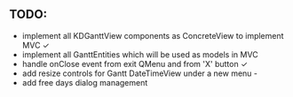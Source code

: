 ## TODO:

 - implement all KDGanttView components as ConcreteView to implement MVC  ✓
 - implement all GanttEntities which will be used as models in MVC
 - handle onClose event from exit QMenu and from 'X' button ✓
 - add resize controls for Gantt DateTimeView under a new menu -
 - add free days dialog management
